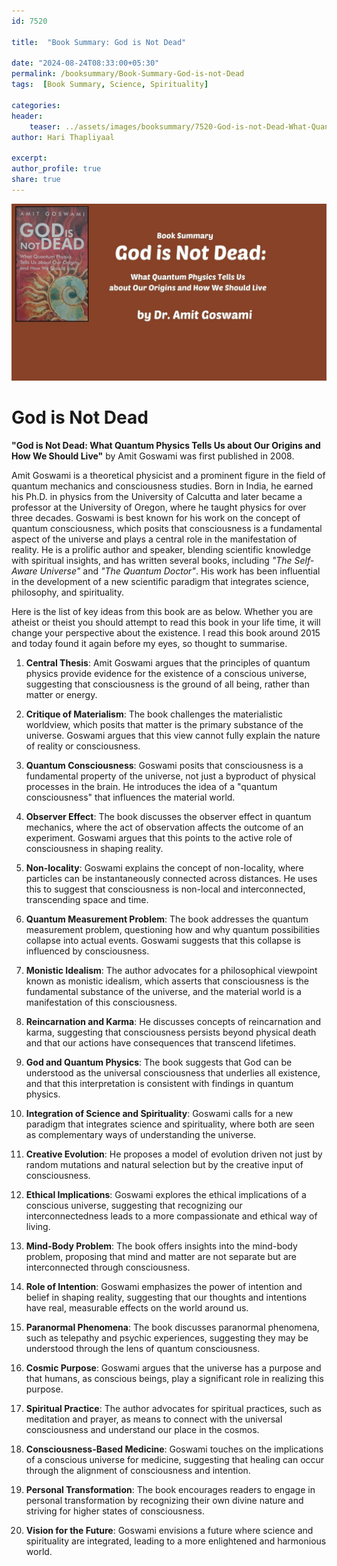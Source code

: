```yaml
---    
id: 7520    
  
title:  "Book Summary: God is Not Dead"       

date: "2024-08-24T08:33:00+05:30"    
permalink: /booksummary/Book-Summary-God-is-not-Dead     
tags:  [Book Summary, Science, Spirituality]     
    
categories:    
header:    
    teaser: ../assets/images/booksummary/7520-God-is-not-Dead-What-Quantum-Physics-Tells-Us.jpg    
author: Hari Thapliyaal    

excerpt:    
author_profile: true    
share: true    
---    
```

    
![Book Summary: God-is-not-Dead](../assets/images/booksummary/7520-God-is-not-Dead-What-Quantum-Physics-Tells-Us.jpg)   

# God is Not Dead
   
**"God is Not Dead: What Quantum Physics Tells Us about Our Origins and How We Should Live"** by Amit Goswami was first published in 2008. 

Amit Goswami is a theoretical physicist and a prominent figure in the field of quantum mechanics and consciousness studies. Born in India, he earned his Ph.D. in physics from the University of Calcutta and later became a professor at the University of Oregon, where he taught physics for over three decades. Goswami is best known for his work on the concept of quantum consciousness, which posits that consciousness is a fundamental aspect of the universe and plays a central role in the manifestation of reality. He is a prolific author and speaker, blending scientific knowledge with spiritual insights, and has written several books, including *"The Self-Aware Universe"* and *"The Quantum Doctor"*. His work has been influential in the development of a new scientific paradigm that integrates science, philosophy, and spirituality.

Here is the list of key ideas from this book are as below. Whether you are atheist or theist you should attempt to read this book in your life time, it will change your perspective about the existence. I read this book around 2015 and today found it again before my eyes, so thought to summarise.


1. **Central Thesis**: Amit Goswami argues that the principles of quantum physics provide evidence for the existence of a conscious universe, suggesting that consciousness is the ground of all being, rather than matter or energy.

2. **Critique of Materialism**: The book challenges the materialistic worldview, which posits that matter is the primary substance of the universe. Goswami argues that this view cannot fully explain the nature of reality or consciousness.

3. **Quantum Consciousness**: Goswami posits that consciousness is a fundamental property of the universe, not just a byproduct of physical processes in the brain. He introduces the idea of a "quantum consciousness" that influences the material world.

4. **Observer Effect**: The book discusses the observer effect in quantum mechanics, where the act of observation affects the outcome of an experiment. Goswami argues that this points to the active role of consciousness in shaping reality.

5. **Non-locality**: Goswami explains the concept of non-locality, where particles can be instantaneously connected across distances. He uses this to suggest that consciousness is non-local and interconnected, transcending space and time.

6. **Quantum Measurement Problem**: The book addresses the quantum measurement problem, questioning how and why quantum possibilities collapse into actual events. Goswami suggests that this collapse is influenced by consciousness.

7. **Monistic Idealism**: The author advocates for a philosophical viewpoint known as monistic idealism, which asserts that consciousness is the fundamental substance of the universe, and the material world is a manifestation of this consciousness.

8. **Reincarnation and Karma**: He discusses concepts of reincarnation and karma, suggesting that consciousness persists beyond physical death and that our actions have consequences that transcend lifetimes.

9. **God and Quantum Physics**: The book suggests that God can be understood as the universal consciousness that underlies all existence, and that this interpretation is consistent with findings in quantum physics.

10. **Integration of Science and Spirituality**: Goswami calls for a new paradigm that integrates science and spirituality, where both are seen as complementary ways of understanding the universe.

11. **Creative Evolution**: He proposes a model of evolution driven not just by random mutations and natural selection but by the creative input of consciousness.

12. **Ethical Implications**: Goswami explores the ethical implications of a conscious universe, suggesting that recognizing our interconnectedness leads to a more compassionate and ethical way of living.

13. **Mind-Body Problem**: The book offers insights into the mind-body problem, proposing that mind and matter are not separate but are interconnected through consciousness.

14. **Role of Intention**: Goswami emphasizes the power of intention and belief in shaping reality, suggesting that our thoughts and intentions have real, measurable effects on the world around us.

15. **Paranormal Phenomena**: The book discusses paranormal phenomena, such as telepathy and psychic experiences, suggesting they may be understood through the lens of quantum consciousness.

16. **Cosmic Purpose**: Goswami argues that the universe has a purpose and that humans, as conscious beings, play a significant role in realizing this purpose.

17. **Spiritual Practice**: The author advocates for spiritual practices, such as meditation and prayer, as means to connect with the universal consciousness and understand our place in the cosmos.

18. **Consciousness-Based Medicine**: Goswami touches on the implications of a conscious universe for medicine, suggesting that healing can occur through the alignment of consciousness and intention.

19. **Personal Transformation**: The book encourages readers to engage in personal transformation by recognizing their own divine nature and striving for higher states of consciousness.

20. **Vision for the Future**: Goswami envisions a future where science and spirituality are integrated, leading to a more enlightened and harmonious world.
